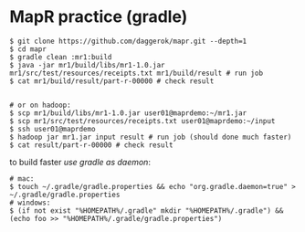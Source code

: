 MapR practice (gradle)
======================
    $ git clone https://github.com/daggerok/mapr.git --depth=1
    $ cd mapr
    $ gradle clean :mr1:build
    $ java -jar mr1/build/libs/mr1-1.0.jar mr1/src/test/resources/receipts.txt mr1/build/result # run job
    $ cat mr1/build/result/part-r-00000 # check result
    

    # or on hadoop:
    $ scp mr1/build/libs/mr1-1.0.jar user01@maprdemo:~/mr1.jar
    $ scp mr1/src/test/resources/receipts.txt user01@maprdemo:~/input
    $ ssh user01@maprdemo
    $ hadoop jar mr1.jar input result # run job (should done much faster)
    $ cat result/part-r-00000 # check result

to build faster *use gradle as daemon*:
    
    # mac:
    $ touch ~/.gradle/gradle.properties && echo "org.gradle.daemon=true" > ~/.gradle/gradle.properties
    # windows:
    $ (if not exist "%HOMEPATH%/.gradle" mkdir "%HOMEPATH%/.gradle") && (echo foo >> "%HOMEPATH%/.gradle/gradle.properties")
